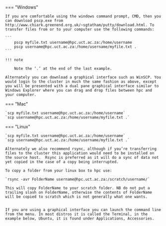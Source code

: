 
=== "Windows"


    If you are comfortable using the windows command prompt, CMD, then you can download pscp.exe from http://www.chiark.greenend.org.uk/~sgtatham/putty/download.html. To transfer files from or to your computer use the following commands:

    ```
        pscp myfile.txt username@hpc.uct.ac.za:/home/username
        pscp username@hpc.uct.ac.za:/home/username/myfile.txt .
    ```

    !!! note
        
        Note the ‘.’ at the end of the last example.

    Alternately you can download a graphical interface such as WinSCP. You would login to the cluster in much the same fashion as above, except you will be presented with a dual pane graphical interface similar to Windows Explorer where you can drag and drop files between hpc and your computer.



 

=== "Mac"


    `scp myfile.txt username@hpc.uct.ac.za:/home/username`
    `scp username@hpc.uct.ac.za:/home/username/myfile.txt .`


=== "Linux"


    `scp myfile.txt username@hpc.uct.ac.za:/home/username`
    `scp username@hpc.uct.ac.za:/home/username/myfile.txt .`

    Alternately we also recommend rsync, although if you’re transferring files to the cluster this application would need to be installed on the source host.  Rsync is preferred as it will do a sync of data not yet copied in the case of a copy being interrupted.

    To copy a folder from your linux box to hpc use:

    `rsync -avr FolderName username@hpc.uct.ac.za:/scratch/username/`

    This will copy FolderName to your scratch folder. NB do not put a trailing slash on FolderName, otherwise the contents of FolderName will be copied to scratch which is not generally what one wants.


    If you are using a graphical interface you can launch the command line from the menu. In most distros it is called the Terminal, in the example below, Ubuntu, it is found under Applications, Accessories.

